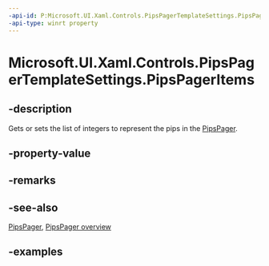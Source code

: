 ```yaml
---
-api-id: P:Microsoft.UI.Xaml.Controls.PipsPagerTemplateSettings.PipsPagerItems
-api-type: winrt property
---
```


# Microsoft.UI.Xaml.Controls.PipsPagerTemplateSettings.PipsPagerItems

<!--
public System.Collections.Generic.IList<int> PipsPagerItems { get; }
-->

## -description

Gets or sets the list of integers to represent the pips in the [PipsPager](pipspager.md).

## -property-value

## -remarks

## -see-also

[PipsPager](pipspager.md), [PipsPager overview](/windows/uwp/design/controls-and-patterns/pipspager)

## -examples

